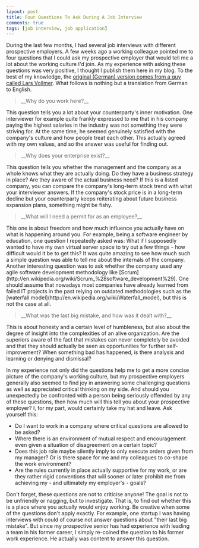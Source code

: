 ```yaml
---
layout: post
title: Four Questions To Ask During A Job Interview
comments: true
tags: [job interview, job application]
---
```

During the last few months, I had several job interviews with different prospective employers. A few weeks ago a working colleague pointed me to four questions that I could ask my prospective employer that would tell me a lot about the working culture I'd join. As my experience with asking these questions was very positive, I thought I publish them here in my blog. To the best of my knowledge, the [original (German) version comes from a guy called Lars Vollmer](http://karrierebibel.de/arbeitgebertest-was-sie-ihren-kuenftigen-chef-fragen-sollten/). What follows is nothing but a translation from German to English.<span class="more"></span>
<blockquote>
__Why do you work here?__
</blockquote>
This question tells you a lot about your counterparty's inner motivation. One interviewer for example quite frankly expressed to me that in his company paying the highest salaries in the industry was not something they were striving for. At the same time, he seemed genuinely satisfied with the company's culture and how people treat each other. This actually agreed with my own values, and so the answer was useful for finding out.
<blockquote>
__Why does your enterprise exist?__
</blockquote>
This question tells you whether the management and the company as a whole knows what they are actually doing. Do they have a business strategy in place? Are they aware of the actual business need? If this is a listed company, you can compare the company's long-term stock trend with what your interviewer answers. If the company's stock price is in a long-term decline but your counterparty keeps reiterating about future business expansion plans, something might be fishy.
<blockquote>
__What will I need a permit for as an employee?__
</blockquote>
This one is about freedom and how much influence you actually have on what is happening around you. For example, being a software engineer by education, one question I repeatedly asked was: What if I supposedly wanted to have my own virtual server space to try out a few things - how difficult would it be to get this? It was quite amazing to see how much such a simple question was able to tell me about the internals of the company. Another interesting question was to ask whether the company used any agile software development methodology like [Scrum](http://en.wikipedia.org/wiki/Scrum_%28software_development%29). One should assume that nowadays most companies have already learned from failed IT projects in the past relying on outdated methodologies such as the [waterfall model](http://en.wikipedia.org/wiki/Waterfall_model), but this is not the case at all.
<blockquote>
__What was the last big mistake, and how was it dealt with?__
</blockquote>
This is about honesty and a certain level of humbleness, but also about the degree of insight into the complexities of an alive organization. Are the superiors aware of the fact that mistakes can never completely be avoided and that they should actually be seen as opportunities for further self-improvement? When something bad has happened, is there analysis and learning or denying and dismissal?

In my experience not only did the questions help me to get a more concise picture of the company's working culture, but my prospective employers generally also seemed to find joy in answering some challenging questions as well as appreciated critical thinking on my side. And should you unexpectedly be confronted with a person being seriously offended by any of these questions, then how much will this tell you about your prospective employer? I, for my part, would certainly take my hat and leave. Ask yourself this:

* Do I want to work in a company where critical questions are allowed to be asked?
* Where there is an environment of mutual respect and encouragement even given a situation of disagreement on a certain topic?
* Does this job role maybe silently imply to only execute orders given from my manager? Or is there space for me and my colleagues to co-shape the work environment?
* Are the rules currently in place actually supportive for my work, or are they rather rigid conventions that will sooner or later prohibit me from achieving my - and ultimately my employer's - goals?

Don't forget, these questions are not to criticise anyone! The goal is not to be unfriendly or nagging, but to investigate. That is, to find out whether this is a place where you actually would enjoy working. Be creative when some of the questions don't apply exactly. For example, one startup I was having interviews with could of course not answer questions about "their last big mistake". But since my prospective senior has had experience with leading a team in his former career, I simply re-coined the question to his former work experience. He actually was content to answer this question.